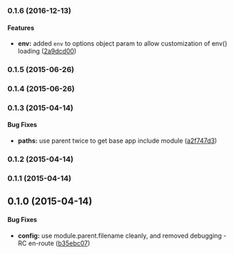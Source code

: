 ### 0.1.6 (2016-12-13)


#### Features

* **env:** added `env` to options object param to allow customization of env() loading ([2a9dcd00](https://github.com/electblake/node-12factor-dotenv/commit/2a9dcd005a9e02c672d4cc633eabdb6230ec0197))


### 0.1.5 (2015-06-26)


### 0.1.4 (2015-06-26)


### 0.1.3 (2015-04-14)


#### Bug Fixes

* **paths:** use parent twice to get base app include module ([a2f747d3](https://github.com/electblake/node-12factor-dotenv/commit/a2f747d36f70fc469a62b86f80beea4a45aac3be))


### 0.1.2 (2015-04-14)


### 0.1.1 (2015-04-14)


## 0.1.0 (2015-04-14)

#### Bug Fixes

* **config:** use module.parent.filename cleanly, and removed debugging - RC en-route ([b35ebc07](https://github.com/electblake/node-12factor-dotenv/commit/b35ebc07f10b55ca70f5bd5482860d4ffc200016))

